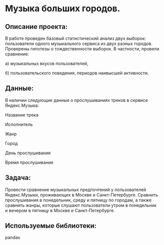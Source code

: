 # Музыка больших городов.

## Описание проекта:

В работе проведен базовый статистический анализ двух выборок: пользователи одного музыкального сервиса из двух разных городов. Проверены гипотезы о тождественности выборок. В частности, провели сравнение:

а) музыкальных вкусов пользователей,

б) пользовательского поведения, периодов наивысшей активности.

## Данные:

В наличии следующие данные о прослушиваниях треков в сервисе Яндекс.Музыка:

Название трека

Исполнитель

Жанр

Город

День прослушивания

Время прослушивания

## Задача:

Провести сравнение музыкальных предпочтений у пользователей Яндекс.Музыки, проживающих в Москве и Санкт-Петербурге. Сравнить прослушивания в понедельник, среду и пятницу по городам, а также сравнить жанры, которые слушают пользователи утром в понедельник и вечером в пятницу в Москве и Санкт-Петербурге.

## Используемые библиотеки:

pandas
